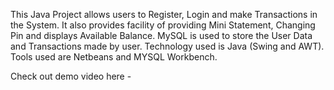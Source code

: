 This Java Project allows users to Register, Login and make Transactions in the System.
It also provides facility of providing Mini Statement, Changing Pin and displays Available Balance.
MySQL is used to store the User Data and Transactions made by user.
Technology used is Java (Swing and AWT). 
Tools used are Netbeans and MYSQL Workbench.

Check out demo video here - 
